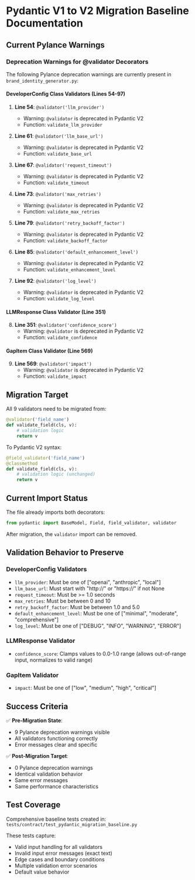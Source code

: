 # Pydantic V1 to V2 Migration Baseline Documentation

## Current Pylance Warnings

### Deprecation Warnings for @validator Decorators

The following Pylance deprecation warnings are currently present in `brand_identity_generator.py`:

#### DeveloperConfig Class Validators (Lines 54-97)
1. **Line 54**: `@validator('llm_provider')`
   - Warning: `@validator` is deprecated in Pydantic V2
   - Function: `validate_llm_provider`

2. **Line 61**: `@validator('llm_base_url')`
   - Warning: `@validator` is deprecated in Pydantic V2
   - Function: `validate_base_url`

3. **Line 67**: `@validator('request_timeout')`
   - Warning: `@validator` is deprecated in Pydantic V2
   - Function: `validate_timeout`

4. **Line 73**: `@validator('max_retries')`
   - Warning: `@validator` is deprecated in Pydantic V2
   - Function: `validate_max_retries`

5. **Line 79**: `@validator('retry_backoff_factor')`
   - Warning: `@validator` is deprecated in Pydantic V2
   - Function: `validate_backoff_factor`

6. **Line 85**: `@validator('default_enhancement_level')`
   - Warning: `@validator` is deprecated in Pydantic V2
   - Function: `validate_enhancement_level`

7. **Line 92**: `@validator('log_level')`
   - Warning: `@validator` is deprecated in Pydantic V2
   - Function: `validate_log_level`

#### LLMResponse Class Validator (Line 351)
8. **Line 351**: `@validator('confidence_score')`
   - Warning: `@validator` is deprecated in Pydantic V2
   - Function: `validate_confidence`

#### GapItem Class Validator (Line 569)
9. **Line 569**: `@validator('impact')`
   - Warning: `@validator` is deprecated in Pydantic V2
   - Function: `validate_impact`

## Migration Target

All 9 validators need to be migrated from:
```python
@validator('field_name')
def validate_field(cls, v):
    # validation logic
    return v
```

To Pydantic V2 syntax:
```python
@field_validator('field_name')
@classmethod
def validate_field(cls, v):
    # validation logic (unchanged)
    return v
```

## Current Import Status

The file already imports both decorators:
```python
from pydantic import BaseModel, Field, field_validator, validator
```

After migration, the `validator` import can be removed.

## Validation Behavior to Preserve

### DeveloperConfig Validators
- `llm_provider`: Must be one of ["openai", "anthropic", "local"]
- `llm_base_url`: Must start with "http://" or "https://" if not None
- `request_timeout`: Must be >= 1.0 seconds
- `max_retries`: Must be between 0 and 10
- `retry_backoff_factor`: Must be between 1.0 and 5.0
- `default_enhancement_level`: Must be one of ["minimal", "moderate", "comprehensive"]
- `log_level`: Must be one of ["DEBUG", "INFO", "WARNING", "ERROR"]

### LLMResponse Validator
- `confidence_score`: Clamps values to 0.0-1.0 range (allows out-of-range input, normalizes to valid range)

### GapItem Validator
- `impact`: Must be one of ["low", "medium", "high", "critical"]

## Success Criteria

✅ **Pre-Migration State**:
- 9 Pylance deprecation warnings visible
- All validators functioning correctly
- Error messages clear and specific

✅ **Post-Migration Target**:
- 0 Pylance deprecation warnings
- Identical validation behavior
- Same error messages
- Same performance characteristics

## Test Coverage

Comprehensive baseline tests created in:
`tests/contract/test_pydantic_migration_baseline.py`

These tests capture:
- Valid input handling for all validators
- Invalid input error messages (exact text)
- Edge cases and boundary conditions
- Multiple validation error scenarios
- Default value behavior